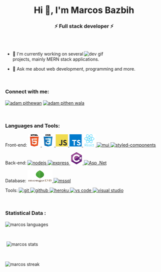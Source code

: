 <h1 align="center">Hi 👋, I'm Marcos Bazbih</h1>
<h3 align="center">⚡ Full stack developer ⚡</h3>

<br>
<br>

<p>
  <img align="right" src="https://media3.giphy.com/media/qgQUggAC3Pfv687qPC/giphy.gif?cid=790b7611460c9ac69ce2208403ca4a8e91b6141325b77a63&rid=giphy.gif&ct=g"
       alt="dev gif" width="50%" />
</p>


- 🔭 I'm currently working on several projects, mainly MERN stack applications.

- 💬 Ask me about web development, programming and more.

<br>

<h3 align="left">Connect with me:</h3>
<p align="left">
  <a href="https://www.linkedin.com/in/marcos-bazbih/" target="_blank"><img align="center"
      src="https://cdn3.iconfinder.com/data/icons/free-social-icons/67/linkedin_circle_black-512.png"
      alt="adam pithewan" height="60" width="70" /></a>
  <a href="mailto:marcosbazbih@gmail.com" target="_blank"><img align="center"
      src="https://cdn-icons-png.flaticon.com/512/561/561127.png?w=360"
      alt="adam pithen wala" height="60" width="60" /></a>
</p>

<br>

<h3 align="left">Languages and Tools:</h3>

<p align="left"> 
  Front-end:
  <a href="https://www.w3.org/html/" target="blank" rel="noreferrer">
    <img src="https://raw.githubusercontent.com/devicons/devicon/master/icons/html5/html5-original-wordmark.svg" alt="html5" width="40" height="40"/>
  </a>
  <a href="https://www.w3schools.com/css/" target="blank" rel="noreferrer">
    <img src="https://raw.githubusercontent.com/devicons/devicon/master/icons/css3/css3-original-wordmark.svg" alt="css3" width="40" height="40"/>
  </a> 
  <a href="https://developer.mozilla.org/en-US/docs/Web/JavaScript" target="blank" rel="noreferrer">
    <img src="https://raw.githubusercontent.com/devicons/devicon/master/icons/javascript/javascript-original.svg" alt="javascript" width="40" height="40"/>
  </a> 
  <a href="https://www.typescriptlang.org/" target="blank" rel="noreferrer">
    <img src="https://raw.githubusercontent.com/devicons/devicon/master/icons/typescript/typescript-original.svg" alt="typescript" width="40" height="40"/>
  </a>
  <a href="https://reactjs.org/" target="blank" rel="noreferrer">
    <img src="https://raw.githubusercontent.com/devicons/devicon/master/icons/react/react-original-wordmark.svg" alt="react" width="40" height="40"/>
  </a>
   <a href="https://mui.com/" target="blank" rel="noreferrer">
     <img src="https://mui.com/static/logo.png" alt="mui" width="40" height="40"/>
  </a>
   <a href="https://styled-components.com/" target="blank" rel="noreferrer"> 
    <img src="https://avatars.githubusercontent.com/u/20658825?s=200&v=4" alt="styled-components" width="40" height="40"/>
  </a>
</p>
<p align="left"> 
  Back-end:
  <a href="https://nodejs.org" target="blank" rel="noreferrer">
    <img src="https://www.vectorlogo.zone/logos/nodejs/nodejs-ar21.png" alt="nodejs" width="80" height="40"/>
  </a>
  <a href="https://expressjs.com" target="blank" rel="noreferrer">
    <img src="https://expressjs.com/images/express-facebook-share.png" alt="express" width="80" height="40"/>
  </a>
  <a href="https://www.w3schools.com/cs/" target="blank" rel="noreferrer">
    <img src="https://raw.githubusercontent.com/devicons/devicon/master/icons/csharp/csharp-original.svg" alt="csharp" width="40" height="40"/>
  </a>
  <a href="https://www.w3schools.com/cs/" target="blank" rel="noreferrer">
    <img src="https://www.nilkanth.com/content/images/2008/10/newdotnetlogo_2.png" alt="Asp .Net" width="80" height="40"/>
  </a>
</p>
<p align="left"> 
  Database:
  <a href="https://www.mongodb.com/" target="blank" rel="noreferrer">
    <img src="https://raw.githubusercontent.com/devicons/devicon/master/icons/mongodb/mongodb-original-wordmark.svg" alt="mongodb" width="80" height="40"/>
  </a>
  <a href="https://www.microsoft.com/en-us/sql-server/sql-server-2019" target="blank" rel="noreferrer">
    <img src="https://upload.wikimedia.org/wikipedia/he/3/39/Microsoft_SQL_server_logo.png" alt="mssql" width="55" height="40"/>
  </a>
</p>  
 <p align="left"> 
  Tools:
 <a href="https://git-scm.com/" target="blank" rel="noreferrer">
   <img src="https://www.vectorlogo.zone/logos/git-scm/git-scm-icon.svg" alt="git" width="40" height="40"/>
  </a>
  <a href="https://git-scm.com/" target="blank" rel="noreferrer">
    <img src="https://cdn-icons-png.flaticon.com/512/25/25231.png" alt="github" width="40" height="40"/>
  </a>
  <a href="https://heroku.com" target="blank" rel="noreferrer">
    <img src="https://www.vectorlogo.zone/logos/heroku/heroku-icon.svg" alt="heroku" width="40" height="40"/>
  </a>
  <a href="https://code.visualstudio.com/" target="blank" rel="noreferrer">
    <img src="https://upload.wikimedia.org/wikipedia/commons/thumb/9/9a/Visual_Studio_Code_1.35_icon.svg/800px-Visual_Studio_Code_1.35_icon.svg.png" 
     alt="vs code"  width="40" height="40"/>
  </a>
  <a href="https://visualstudio.microsoft.com/" target="blank" rel="noreferrer">
    <img src="https://upload.wikimedia.org/wikipedia/commons/thumb/5/59/Visual_Studio_Icon_2019.svg/1200px-Visual_Studio_Icon_2019.svg.png" 
     alt="visual studio"  width="40" height="40"/>
  </a>
</p>  
  
<br>

<h3>Statistical Data :</h3>
<p>
  <img align="center"
    src="https://github-readme-stats.vercel.app/api/top-langs?username=Marcos-Bazbih&show_icons=true&locale=en&bg_color=0d1117&text_color=ffffff&layout=compact"
    alt="marcos languages" 
    bg_color=#808080/>
</p>

<br>

<p>&nbsp;<img align="center" src="https://github-readme-stats.vercel.app/api?username=Marcos-Bazbih&show_icons=true&locale=en&bg_color=0d1117&text_color=ffffff&repo=convoychat"
alt="marcos stats"/>
</p>

<br>

<p>
  <img align="center" src="https://github-readme-streak-stats.herokuapp.com/?user=Marcos-Bazbih&theme=dark&background=0d1117&date_format=M%20j%5B%2C%20Y%5D" alt="marcos streak" />
</p>

